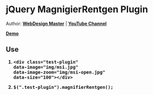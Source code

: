 <h1>jQuery MagnigierRentgen Plugin</h1>

<p>Author: <strong><a href="https://webdesign-master.ru" target="_blank">WebDesign Master</a></strong> | <strong><a href="https://youtube.com/agragregra" target="_blank" target="_blank">YouTube Channel</a><strong></p>
<p><a href="http://agragregra.github.io/demos/MagnifierRentgen/" target="_blank">Demo</a></p>

<h2>Use</h2>

<ol>
	<li>
<pre>&lt;div class="test-plugin"
data-image="img/msi.jpg"
data-image-zoom="img/msi-open.jpg"
data-size="100">&lt;/div&gt;</pre>
	</li>
	<li>
<pre>
$(".test-plugin").magnifierRentgen();
</pre>
	</li>
</ol>
